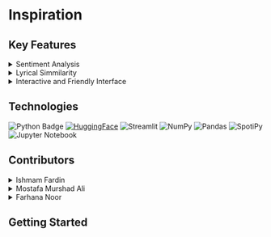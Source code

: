 # Inspiration

## Key Features

<details>
  <summary>Sentiment Analysis</summary>
</details>
<details>
  <summary>Lyrical Simmilarity</summary>
</details>
<details>
  <summary>Interactive and Friendly Interface</summary>
</details>

## Technologies
![Python Badge](https://img.shields.io/badge/Python-blue?logo=python&logoColor=white&color=%233776AB)
[![HuggingFace](https://img.shields.io/badge/%F0%9F%A4%97-Hugging%20Face-yellow)](https://huggingface.co/models?filter=keytotext)
![Streamlit](https://img.shields.io/badge/-Streamlit-FF4B4B)
![NumPy](https://img.shields.io/badge/numpy-%23013243.svg?logo=numpy&logoColor=white)
![Pandas](https://img.shields.io/badge/pandas-%23150458.svg?logo=pandas&logoColor=white)
![SpotiPy](https://img.shields.io/badge/SpotiPy-1ED760?logo=spotify&logoColor=white)
![Jupyter Notebook](https://img.shields.io/badge/jupyter-%23FA0F00.svg?logo=jupyter&logoColor=white)

## Contributors 
<details>
  <summary>Ishmam Fardin</summary>
  
  [![LinkedIn](https://img.shields.io/badge/linkedin-%230077B5.svg?style=for-the-badge&logo=linkedin&logoColor=white)](https://www.linkedin.com/in/ishmam-fardin/)
  [![GitHub](https://img.shields.io/badge/github-%23121011.svg?style=for-the-badge&logo=github&logoColor=white)](https://github.com/IshmamF)
  
</details>
<details>
  <summary>Mostafa Murshad Ali</summary>
  
  [![LinkedIn](https://img.shields.io/badge/linkedin-%230077B5.svg?style=for-the-badge&logo=linkedin&logoColor=white)](https://www.linkedin.com/in/mostafa-murshad-ali/)</p>
  [![GitHub](https://img.shields.io/badge/github-%23121011.svg?style=for-the-badge&logo=github&logoColor=white)](https://github.com/mostafaali05)</p>
  
</details>
<details>
  <summary>Farhana Noor</summary>
  
  [![LinkedIn](https://img.shields.io/badge/linkedin-%230077B5.svg?style=for-the-badge&logo=linkedin&logoColor=white)](https://www.linkedin.com/in/farhana-noor/)</p>
  [![GitHub](https://img.shields.io/badge/github-%23121011.svg?style=for-the-badge&logo=github&logoColor=white)](https://github.com/farhanaa-noor)</p>
  
</details>

## Getting Started
